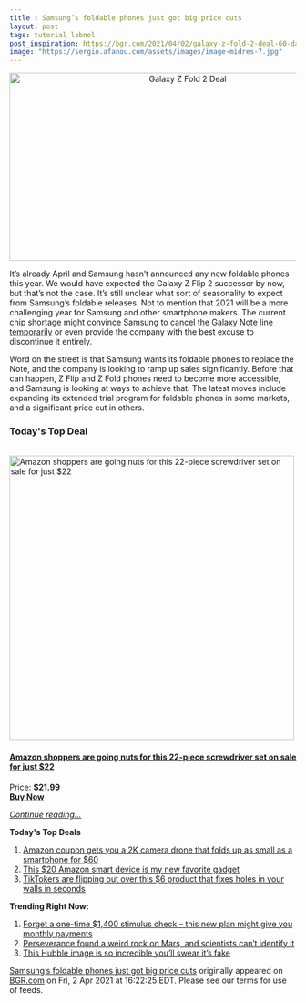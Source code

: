 ```yaml
---
title : Samsung’s foldable phones just got big price cuts
layout: post
tags: tutorial labnol
post_inspiration: https://bgr.com/2021/04/02/galaxy-z-fold-2-deal-60-day-trial-price-cut/
image: "https://sergio.afanou.com/assets/images/image-midres-7.jpg"
---
```


<center><a href="https://bgr.com/2021/04/02/galaxy-z-fold-2-deal-60-day-trial-price-cut/" class="bgr-rss-featured-image bgr-rss-test-class"><img loading="lazy" width="610" height="330" src="https://bgr.com/wp-content/uploads/2020/09/galaxy-z-fold-2-official-1.jpg?quality=70&amp;strip=all&amp;w=610" class="attachment-feed_normal size-feed_normal wp-post-image" alt="Galaxy Z Fold 2 Deal" loading="lazy" srcset="https://bgr.com/wp-content/uploads/2020/09/galaxy-z-fold-2-official-1.jpg 1600w, https://bgr.com/wp-content/uploads/2020/09/galaxy-z-fold-2-official-1.jpg?resize=150,81 150w, https://bgr.com/wp-content/uploads/2020/09/galaxy-z-fold-2-official-1.jpg?resize=300,162 300w, https://bgr.com/wp-content/uploads/2020/09/galaxy-z-fold-2-official-1.jpg?resize=768,415 768w, https://bgr.com/wp-content/uploads/2020/09/galaxy-z-fold-2-official-1.jpg?resize=1024,554 1024w, https://bgr.com/wp-content/uploads/2020/09/galaxy-z-fold-2-official-1.jpg?resize=1536,830 1536w, https://bgr.com/wp-content/uploads/2020/09/galaxy-z-fold-2-official-1.jpg?resize=610,330 610w, https://bgr.com/wp-content/uploads/2020/09/galaxy-z-fold-2-official-1.jpg?resize=664,359 664w, https://bgr.com/wp-content/uploads/2020/09/galaxy-z-fold-2-official-1.jpg?resize=330,178 330w, https://bgr.com/wp-content/uploads/2020/09/galaxy-z-fold-2-official-1.jpg?resize=1200,649 1200w, https://bgr.com/wp-content/uploads/2020/09/galaxy-z-fold-2-official-1.jpg?resize=782,423 782w, https://bgr.com/wp-content/uploads/2020/09/galaxy-z-fold-2-official-1.jpg?resize=827,447 827w, https://bgr.com/wp-content/uploads/2020/09/galaxy-z-fold-2-official-1.jpg?resize=800,433 800w" sizes="(max-width: 610px) 100vw, 610px" title="Galaxy Z Fold 2 Deal" /></a></center><p>It&rsquo;s already April and Samsung hasn&rsquo;t announced any new foldable phones this year. We would have expected the Galaxy Z Flip 2 successor by now, but that&rsquo;s not the case. It&rsquo;s still unclear what sort of seasonality to expect from Samsung&rsquo;s foldable releases. Not to mention that 2021 will be a more challenging year for Samsung and other smartphone makers. The current chip shortage might convince Samsung <a href="https://bgr.com/2021/03/17/galaxy-note-21-release-date-might-be-canceled/">to cancel the Galaxy Note line temporarily</a> or even provide the company with the best excuse to discontinue it entirely.</p>
<p>Word on the street is that Samsung wants its foldable phones to replace the Note, and the company is looking to ramp up sales significantly. Before that can happen, Z Flip and Z Fold phones need to become more accessible, and Samsung is looking at ways to achieve that. The latest moves include expanding its extended trial program for foldable phones in some markets, and a significant price cut in others.</p>
<h3>Today's Top Deal</h3>
<p><a href="https://www.amazon.com/dp/B08N66W9WG?tag=b0c55topdeals-20"><br><img height="500px" width="500px" src="https://m.media-amazon.com/images/I/51Zhst0pADL.jpg" alt="Amazon shoppers are going nuts for this 22-piece screwdriver set on sale for just $22"><br></a></p>
<h4><a href="https://www.amazon.com/dp/B08N66W9WG?tag=b0c55rss-20">Amazon shoppers are going nuts for this 22-piece screwdriver set on sale for just $22</a></h4>
<p><a href="https://www.amazon.com/dp/B08N66W9WG?tag=b0c55rss-20">Price: <strong>$21.99</strong></a><br><strong><a href="https://www.amazon.com/dp/B08N66W9WG?tag=b0c55rss-20">Buy Now</a></strong></p>
<p><a href="https://bgr.com/2021/04/02/galaxy-z-fold-2-deal-60-day-trial-price-cut/" class="more-link"><em>Continue reading...</em></a></p>

<p><strong>Today's Top Deals</strong></p>
<ol>
<li><a href="https://bgr.com/2021/04/01/drone-with-camera-on-amazon-prime-coupon-lowest-price/?utm_source=rss&#038;utm_campaign=topdeals">Amazon coupon gets you a 2K camera drone that folds up as small as a smartphone for $60</a></li>
<li><a href="https://bgr.com/2021/04/02/best-amazon-devices-dash-smart-shelf-deals/?utm_source=rss&#038;utm_campaign=topdeals">This $20 Amazon smart device is my new favorite gadget</a></li>
<li><a href="https://bgr.com/2021/04/02/how-to-fix-a-hole-in-the-wall-fast-and-cheap-amazon-prime-deal-3m-small-hole-repair-kit/?utm_source=rss&#038;utm_campaign=topdeals">TikTokers are flipping out over this $6 product that fixes holes in your walls in seconds</a></li>
</ol>

<p><strong>Trending Right Now:</strong></p>
<ol>
<li><a href="https://bgr.com/2021/04/02/new-stimulus-check-senate-democrats-want-recurring-covid-19-payments/">Forget a one-time $1,400 stimulus check &#8211; this new plan might give you monthly payments</a></li>
<li><a href="https://bgr.com/2021/04/01/mars-rock-perseverance-mystery/">Perseverance found a weird rock on Mars, and scientists can&#8217;t identify it</a></li>
<li><a href="https://bgr.com/2021/04/02/hubble-photo-veil-nebula/">This Hubble image is so incredible you&#8217;ll swear it&#8217;s fake</a></li>
</ol>
<p><a href="https://bgr.com/2021/04/02/galaxy-z-fold-2-deal-60-day-trial-price-cut/">Samsung&#8217;s foldable phones just got big price cuts</a> originally appeared on <a href="http://bgr.com">BGR.com</a> on Fri, 2 Apr 2021 at 16:22:25 EDT. Please see our terms for use of feeds.</p>